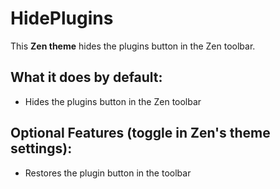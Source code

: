 # HidePlugins

This **Zen theme** hides the plugins button in the Zen toolbar.

## What it does by default:

- Hides the plugins button in the Zen toolbar

## Optional Features (toggle in Zen's theme settings):

- Restores the plugin button in the toolbar
